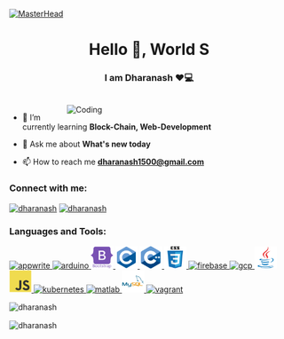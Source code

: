 [![MasterHead](https://th.bing.com/th/id/R.e7244a8c2d4385ccbe6e7cf8436433c3?rik=CRcH2VwhFqUUcw&riu=http%3a%2f%2fwww.cirencommunications.com%2fwp-content%2fuploads%2f2015%2f10%2fInside-Banner-Animated.gif&ehk=hoocLzehfla%2fTjkB1CAdfNgpRa9fQUJSfx8MtP5xazE%3d&risl=&pid=ImgRaw&r=0)](https://dharanash.io)

<h1 align="center">Hello 👋, World S</h1>
<h3 align="center">I am Dharanash ❤💻</h3>
<br>
<img align="right" alt="Coding" width="400" src="https://www.iihglobal.com/wp-content/uploads/2019/02/dcsad.gif">

- 🌱 I’m currently learning **Block-Chain, Web-Development**

- 💬 Ask me about **What's new today**

- 📫 How to reach me **dharanash1500@gmail.com**

<h3 align="left">Connect with me:</h3>
<p align="left">
<a href="https://linkedin.com/in/dharanash" target="blank"><img align="center" src="https://raw.githubusercontent.com/rahuldkjain/github-profile-readme-generator/master/src/images/icons/Social/linked-in-alt.svg" alt="dharanash" height="30" width="40" /></a>
<a href="https://auth.geeksforgeeks.org/user/dharanash" target="blank"><img align="center" src="https://raw.githubusercontent.com/rahuldkjain/github-profile-readme-generator/master/src/images/icons/Social/geeks-for-geeks.svg" alt="dharanash" height="30" width="40" /></a>
</p>
</p>

<h3 align="left">Languages and Tools:</h3>
<p align="left"> <a href="https://appwrite.io" target="_blank" rel="noreferrer"> <img src="https://www.vectorlogo.zone/logos/appwriteio/appwriteio-icon.svg" alt="appwrite" width="40" height="40"/> </a> <a href="https://www.arduino.cc/" target="_blank" rel="noreferrer"> <img src="https://cdn.worldvectorlogo.com/logos/arduino-1.svg" alt="arduino" width="40" height="40"/> </a> <a href="https://getbootstrap.com" target="_blank" rel="noreferrer"> <img src="https://raw.githubusercontent.com/devicons/devicon/master/icons/bootstrap/bootstrap-plain-wordmark.svg" alt="bootstrap" width="40" height="40"/> </a> <a href="https://www.cprogramming.com/" target="_blank" rel="noreferrer"> <img src="https://raw.githubusercontent.com/devicons/devicon/master/icons/c/c-original.svg" alt="c" width="40" height="40"/> </a> <a href="https://www.w3schools.com/cpp/" target="_blank" rel="noreferrer"> <img src="https://raw.githubusercontent.com/devicons/devicon/master/icons/cplusplus/cplusplus-original.svg" alt="cplusplus" width="40" height="40"/> </a> <a href="https://www.w3schools.com/css/" target="_blank" rel="noreferrer"> <img src="https://raw.githubusercontent.com/devicons/devicon/master/icons/css3/css3-original-wordmark.svg" alt="css3" width="40" height="40"/> </a> <a href="https://firebase.google.com/" target="_blank" rel="noreferrer"> <img src="https://www.vectorlogo.zone/logos/firebase/firebase-icon.svg" alt="firebase" width="40" height="40"/> </a> <a href="https://cloud.google.com" target="_blank" rel="noreferrer"> <img src="https://www.vectorlogo.zone/logos/google_cloud/google_cloud-icon.svg" alt="gcp" width="40" height="40"/> </a> <a href="https://www.java.com" target="_blank" rel="noreferrer"> <img src="https://raw.githubusercontent.com/devicons/devicon/master/icons/java/java-original.svg" alt="java" width="40" height="40"/> </a> <a href="https://developer.mozilla.org/en-US/docs/Web/JavaScript" target="_blank" rel="noreferrer"> <img src="https://raw.githubusercontent.com/devicons/devicon/master/icons/javascript/javascript-original.svg" alt="javascript" width="40" height="40"/> </a> <a href="https://kubernetes.io" target="_blank" rel="noreferrer"> <img src="https://www.vectorlogo.zone/logos/kubernetes/kubernetes-icon.svg" alt="kubernetes" width="40" height="40"/> </a> <a href="https://www.mathworks.com/" target="_blank" rel="noreferrer"> <img src="https://upload.wikimedia.org/wikipedia/commons/2/21/Matlab_Logo.png" alt="matlab" width="40" height="40"/> </a> <a href="https://www.mysql.com/" target="_blank" rel="noreferrer"> <img src="https://raw.githubusercontent.com/devicons/devicon/master/icons/mysql/mysql-original-wordmark.svg" alt="mysql" width="40" height="40"/> </a> <a href="https://www.vagrantup.com/" target="_blank" rel="noreferrer"> <img src="https://www.vectorlogo.zone/logos/vagrantup/vagrantup-icon.svg" alt="vagrant" width="40" height="40"/> </a> </p>

<p><img align="center" src="https://github-readme-stats.vercel.app/api/top-langs?username=dharanash&show_icons=true&locale=en&layout=compact" alt="dharanash" /></p>

<p><img align="center" src="https://github-readme-streak-stats.herokuapp.com/?user=dharanash&" alt="dharanash" /></p>
